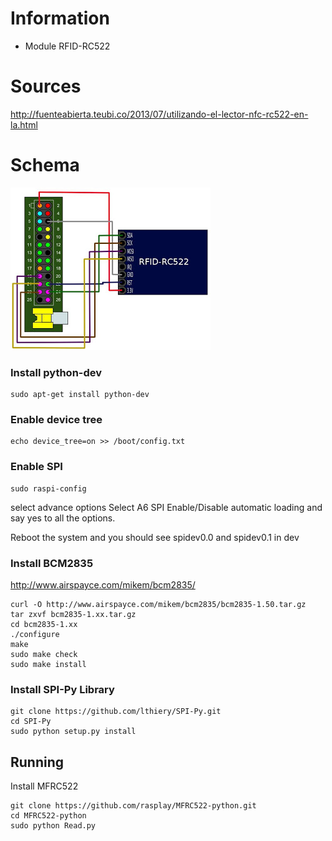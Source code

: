 # Information
* Module RFID-RC522

# Sources
http://fuenteabierta.teubi.co/2013/07/utilizando-el-lector-nfc-rc522-en-la.html

# Schema
![Esquema RFID](https://github.com/AlexPeral/GPUL_RFID/blob/master/RFID/Diagrama.jpeg "Esquema RFID")

### Install python-dev

    sudo apt-get install python-dev

### Enable device tree

    echo device_tree=on >> /boot/config.txt

### Enable SPI

    sudo raspi-config

select advance options
Select A6 SPI  Enable/Disable automatic loading and say yes to all the options.

Reboot the system and you should see spidev0.0 and spidev0.1 in dev

### Install BCM2835

http://www.airspayce.com/mikem/bcm2835/

```
curl -O http://www.airspayce.com/mikem/bcm2835/bcm2835-1.50.tar.gz
tar zxvf bcm2835-1.xx.tar.gz
cd bcm2835-1.xx
./configure
make
sudo make check
sudo make install
```

### Install SPI-Py Library

    git clone https://github.com/lthiery/SPI-Py.git
    cd SPI-Py
    sudo python setup.py install


## Running

Install MFRC522

    git clone https://github.com/rasplay/MFRC522-python.git
    cd MFRC522-python
    sudo python Read.py
